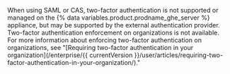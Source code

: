 When using SAML or CAS, two-factor authentication is not supported or managed on the {% data variables.product.prodname_ghe_server %} appliance, but may be supported by the external authentication provider. Two-factor authentication enforcement on organizations is not available. For more information about enforcing two-factor authentication on organizations, see "[Requiring two-factor authentication in your organization](/enterprise/{{ currentVersion }}/user/articles/requiring-two-factor-authentication-in-your-organization/)."
